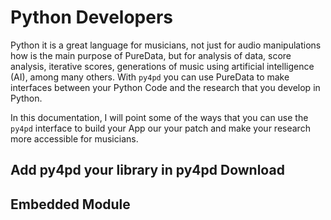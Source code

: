 # Python Developers

Python it is a great language for musicians, not just for audio manipulations how is the main purpose of PureData, but for analysis of data, score analysis, iterative scores, generations of music using artificial intelligence (AI), among many others. With `py4pd` you can use PureData to make interfaces between your Python Code and the research that you develop in Python. 

In this documentation, I will point some of the ways that you can use the `py4pd` interface to build your App our your patch and make your research more accessible for musicians. 

## Add py4pd your library in py4pd Download

## Embedded Module


